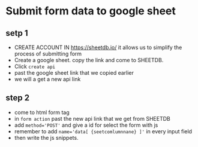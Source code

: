 # Submit form data to google sheet

## setp 1

-   CREATE ACCOUNT IN https://sheetdb.io/ it allows us to simplify the process of submitting form
-   Create a google sheet. copy the link and come to SHEETDB.
-   Click `create api`
-   past the google sheet link that we copied earlier
-   we will a get a new api link

## step 2

-   come to html form tag
-   in `form action` past the new api link that we get from SHEETDB
-   add `method='POST'` and give a id for select the form with js
-   remember to add `name='data[ {seetcomlumnnane} ]'` in every input field
-   then write the js snippets.

